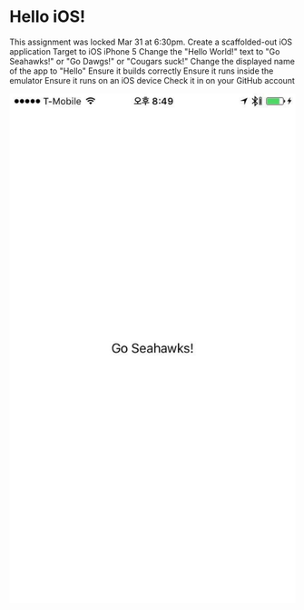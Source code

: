# Hello iOS!

This assignment was locked Mar 31 at 6:30pm.
Create a scaffolded-out iOS application
Target to iOS iPhone 5
Change the "Hello World!" text to "Go Seahawks!"
or "Go Dawgs!"
or "Cougars suck!"
Change the displayed name of the app to "Hello"
Ensure it builds correctly
Ensure it runs inside the emulator
Ensure it runs on an iOS device
Check it in on your GitHub account

![alt text](screenshots/screenshot.jpg "Logo Title Text 1")
